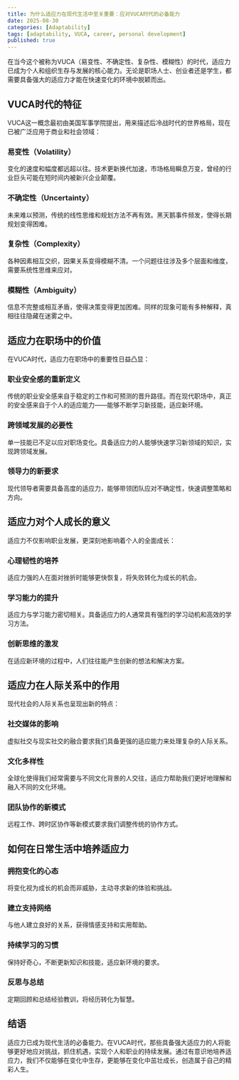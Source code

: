 ```yaml
---
title: 为什么适应力在现代生活中至关重要：应对VUCA时代的必备能力
date: 2025-08-30
categories: [Adaptability]
tags: [adaptability, VUCA, career, personal development]
published: true
---
```


在当今这个被称为VUCA（易变性、不确定性、复杂性、模糊性）的时代，适应力已成为个人和组织生存与发展的核心能力。无论是职场人士、创业者还是学生，都需要具备强大的适应力才能在快速变化的环境中脱颖而出。

## VUCA时代的特征

VUCA这一概念最初由美国军事学院提出，用来描述后冷战时代的世界格局，现在已被广泛应用于商业和社会领域：

### 易变性（Volatility）
变化的速度和幅度都远超以往。技术更新换代加速，市场格局瞬息万变，曾经的行业巨头可能在短时间内被新兴企业颠覆。

### 不确定性（Uncertainty）
未来难以预测，传统的线性思维和规划方法不再有效。黑天鹅事件频发，使得长期规划变得困难。

### 复杂性（Complexity）
各种因素相互交织，因果关系变得模糊不清。一个问题往往涉及多个层面和维度，需要系统性思维来应对。

### 模糊性（Ambiguity）
信息不完整或相互矛盾，使得决策变得更加困难。同样的现象可能有多种解释，真相往往隐藏在迷雾之中。

## 适应力在职场中的价值

在VUCA时代，适应力在职场中的重要性日益凸显：

### 职业安全感的重新定义
传统的职业安全感来自于稳定的工作和可预测的晋升路径。而在现代职场中，真正的安全感来自于个人的适应能力——能够不断学习新技能，适应新环境。

### 跨领域发展的必要性
单一技能已不足以应对职场变化。具备适应力的人能够快速学习新领域的知识，实现跨领域发展。

### 领导力的新要求
现代领导者需要具备高度的适应力，能够带领团队应对不确定性，快速调整策略和方向。

## 适应力对个人成长的意义

适应力不仅影响职业发展，更深刻地影响着个人的全面成长：

### 心理韧性的培养
适应力强的人在面对挫折时能够更快恢复，将失败转化为成长的机会。

### 学习能力的提升
适应力与学习能力密切相关。具备适应力的人通常具有强烈的学习动机和高效的学习方法。

### 创新思维的激发
在适应新环境的过程中，人们往往能产生创新的想法和解决方案。

## 适应力在人际关系中的作用

现代社会的人际关系也呈现出新的特点：

### 社交媒体的影响
虚拟社交与现实社交的融合要求我们具备更强的适应能力来处理复杂的人际关系。

### 文化多样性
全球化使得我们经常需要与不同文化背景的人交往，适应力帮助我们更好地理解和融入不同的文化环境。

### 团队协作的新模式
远程工作、跨时区协作等新模式要求我们调整传统的协作方式。

## 如何在日常生活中培养适应力

### 拥抱变化的心态
将变化视为成长的机会而非威胁，主动寻求新的体验和挑战。

### 建立支持网络
与他人建立良好的关系，获得情感支持和实用帮助。

### 持续学习的习惯
保持好奇心，不断更新知识和技能，适应新环境的要求。

### 反思与总结
定期回顾和总结经验教训，将经历转化为智慧。

## 结语

适应力已成为现代生活的必备能力。在VUCA时代，那些具备强大适应力的人将能够更好地应对挑战，抓住机遇，实现个人和职业的持续发展。通过有意识地培养适应力，我们不仅能够在变化中生存，更能够在变化中茁壮成长，创造属于自己的精彩人生。